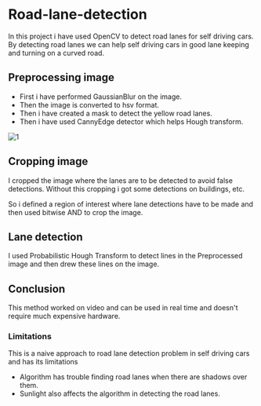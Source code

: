 # Road-lane-detection
In this project i have used OpenCV to detect road lanes for self driving cars. By detecting road lanes we can help self driving cars in good lane keeping and turning on a curved road.
## Preprocessing image
- First i have performed GaussianBlur on the image.
- Then the image is converted to hsv format.
- Then i have created a mask to detect the yellow road lanes.
- Then i have used CannyEdge detector which helps Hough transform.




![1](https://user-images.githubusercontent.com/85057931/170327066-0c79ff57-bec1-4b20-82a9-ec3d040ac650.png)

## Cropping image
I cropped the image where the lanes are to be detected to avoid false detections. Without this cropping i got some detections on buildings, etc.

So i defined a region of interest where lane detections have to be made and then used bitwise AND to crop the image.
## Lane detection
I used Probabilistic Hough Transform to detect lines in the Preprocessed image and then drew these lines on the image.
## Conclusion
This method worked on video and can be used in real time and doesn't require much expensive hardware.

### Limitations
This is a naive approach to road lane detection problem in self driving cars and has its limitations

- Algorithm has trouble finding road lanes when there are shadows over them.
- Sunlight also affects the algorithm in detecting the road lanes.
